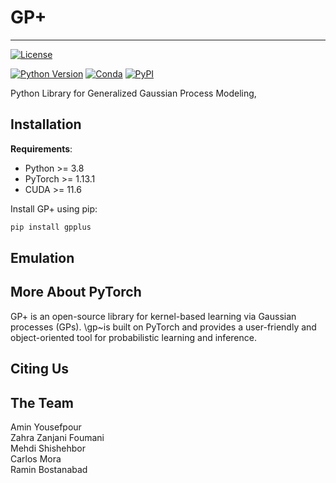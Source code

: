 # GP+
---
[![License](https://img.shields.io/badge/license-MIT-green.svg)](LICENSE)

[![Python Version](https://img.shields.io/badge/python-3.8+-blue.svg)](https://www.python.org/downloads/)
[![Conda](https://img.shields.io/conda/v/gpytorch/gpytorch.svg)](https://anaconda.org/gpytorch/gpytorch)
[![PyPI](https://img.shields.io/pypi/v/gpytorch.svg)](https://pypi.org/project/gpytorch)

Python Library for Generalized Gaussian Process Modeling,


## Installation

**Requirements**:
- Python >= 3.8
- PyTorch >= 1.13.1
- CUDA >= 11.6

Install GP+ using pip:

```bash
pip install gpplus
```
## Emulation  



## More About PyTorch

GP+ is an open-source library for kernel-based learning via Gaussian processes (GPs). \gp~is built on PyTorch and provides a user-friendly and object-oriented tool for probabilistic learning and inference. 

## Citing Us


## The Team
Amin Yousefpour\
Zahra Zanjani Foumani\
Mehdi Shishehbor\
Carlos Mora\
Ramin Bostanabad

